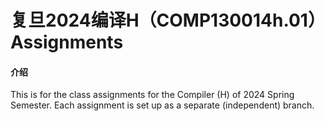 # 复旦2024编译H（COMP130014h.01）Assignments

#### 介绍
This is for the class assignments for the Compiler (H) of 2024 Spring Semester. Each assignment is set up as a separate (independent) branch.